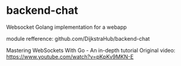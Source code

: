 # backend-chat
Websocket Golang implementation for a webapp

module refference: github.com/DijkstraHub/backend-chat

Mastering WebSockets With Go - An in-depth tutorial
Original video: https://www.youtube.com/watch?v=pKpKv9MKN-E
